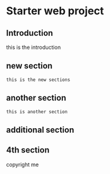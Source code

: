 # Starter web project

## Introduction

this is the introduction

## new section
    this is the new sections
## another section
    this is another section
## additional section

## 4th section

copyright me